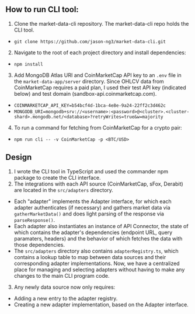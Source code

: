 ## How to run CLI tool:
1. Clone the market-data-cli repository. The market-data-cli repo holds the CLI tool.
  - `git clone https://github.com/jason-ng3/market-data-cli.git`
2. Navigate to the root of each project directory and install dependencies: 
  - `npm install`
3. Add MongoDB Atlas URI and CoinMarketCap API key to an `.env` file in the `market-data-app/server` directory. Since OHLCV data from CoinMarketCap requires a paid plan, I used their test API key (indicated below) and test domain (sandbox-api.coinmarketcap.com). 
  - `COINMARKETCAP_API_KEY=b54bcf4d-1bca-4e8e-9a24-22ff2c3d462c` 
  - `MONGODB_URI=mongodb+srv://<username>:<password>@<cluster>.<cluster-shard>.mongodb.net/<database>?retryWrites=true&w=majority`
4. To run a command for fetching from CoinMarketCap for a crypto pair:
  - `npm run cli -- -v CoinMarketCap -p <BTC/USD>`

## Design
1. I wrote the CLI tool in TypeScript and used the commander npm package to create the CLI interface.
2. The integrations with each API source (CoinMarketCap, sFox, Derabit) are located in the `src/adapters` directory.
  - Each "adapter" implements the Adapter interface, for which each adapter authenticates (if necessary) and gathers market data via `gatherMarketData()` and does light parsing of the response via `parseResponse()`. 
  - Each adapter also instantiates an instance of API Connector, the state of which contains the adapter's dependencies (endpoint URL, query paramaters, headers) and the behavior of which fetches the data with those dependencies. 
  - The `src/adapters` directory also contains `adapterRegistry.ts`, which contains a lookup table to map between data sources and their corresponding adapter implementations. Now, we have a centralized place for managing and selecting adapters without having to make any changes to the main CLI program code.
3. Any newly data source now only requires:
  - Adding a new entry to the adapter registry.  
  - Creating a new adapter implementation, based on the Adapter interface.
